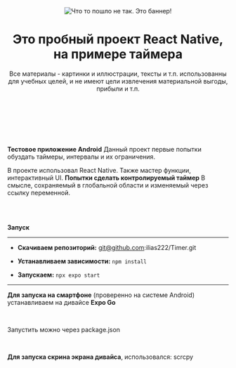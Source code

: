 <header class='bloch-headers' align="center">

<img src="https://avatars.githubusercontent.com/u/102825678?v=4" alt="Что то пошло не так. Это баннер!" align="center">

<div>
<h1 align="center">Это пробный проект React Native, на примере таймера</h1>
<p align="center">Все материалы - картинки и иллюстрации, тексты и т.п. 
<span>использованны для учебных целей, и не имеют цели извлечения материальной выгоды, прибыли и т.п.</span>
<br>
<br>
</p>
<div>
</header>
<br>
<br>
<section align="left">
<div>

<p>

**Тестовое приложение Android** Данный проект первые попытки обуздать таймеры, интервалы и их ограничения. 

В проекте использовал React Native. Также мастер функции, интерактивный UI.
**Попытки сделать контролируемый таймер** В смысле, сохраняемый в глобальной области и изменяемый через ссылку переменной.

</p>
</div>
<br>
<br>



**Запуск**

</h2>
<hr>

<ul>
<li>

**Скачиваем репозиторий:** git@github.com:ilias222/Timer.git

</li>
<li>

**Устанавливаем зависимости:** ``npm install``

</li>
<li>

**Запускаем:** ``npx expo start``

</li>
</ul>

<hr>

**Для запуска на смартфоне** (проверенно на системе Android) устанавливаем на дивайсе
**Expo Go**

<br>

Запустить можно через package.json

<br>

**Для запуска скрина экрана дивайса**, использовался: scrcpy
